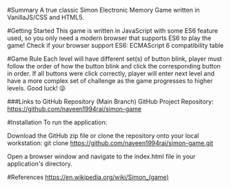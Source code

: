 #Summary
A true classic Simon Electronic Memory Game written in VanillaJS/CSS and HTML5.

#Getting Started
This game is written in JavaScript with some ES6 feature used, so you only need a modern browser that supports ES6 to play the game! Check if your browser support ES6: ECMAScript 6 compatibility table

#Game Rule
Each level will have different set(s) of button blink, player must follow the order of how the button blink and click the corresponding button in order. If all buttons were click correctly, player will enter next level and have a more complex set of challenge as the game progresses to higher levels. Good luck! 😜

###Links to GitHub Repository (Main Branch)
GitHub Project Repository: https://github.com/naveen1994rai/simon-game

#Installation
To run the application:

Download the GitHub zip file or clone the repository onto your local workstation:
git clone https://github.com/naveen1994rai/simon-game.git

Open a browser window and navigate to the index.html file in your application's directory.

#References
https://en.wikipedia.org/wiki/Simon_(game)
